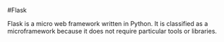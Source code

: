 #Flask















Flask is a micro web framework written in Python. It is classified as a microframework because it does not require particular tools or libraries.













